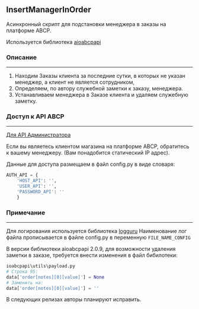## InsertManagerInOrder
Асинхронный скрипт для подстановки менеджера в заказы на платформе ABCP.

Используется библиотека [aioabcpapi](https://pypi.org/project/aioabcpapi/)

### Описание

------------
1. Находим Заказы клиента за последние сутки, в которых не указан менеджер, а клиент не является сотрудником, 
2. Определяем, по автору служебной заметки к заказу, менеджера. 
3. Устанавливаем менеджера в Заказе клиента и удаляем служебную заметку.

### Доступ к API ABCP

------------
[Для API Администратора](https://cp.abcp.ru/?page=allsettings&systemsettings&apiInformation)

Если вы являетесь клиентом магазина на платформе ABCP, обратитесь к вашему менеджеру. (Вам понадобится статический IP адрес).

Данные для доступа размещаем в файл config.py в виде словаря:    
```python
AUTH_API = {
    'HOST_API': '',
    'USER_API': '',
    'PASSWORD_API': ''
    }
```
### Примечание 

------------
Для логирования используется библиотека [logguru](https://loguru.readthedocs.io/en/stable/overview.html)
Наименование лог файла прописывается в файле config.py в переменную `FILE_NAME_CONFIG`

В версии библиотеки aioabcpapi 2.0.9, для возможности удаления заметки в заказе, требуется внести изменения в файл бибилотеки:
```python
ioabcpapi\utils\payload.py
# Строка 95: 
data['order[notes][0][value]'] = None
# Заменить на:
data['order[notes][0][value]'] = ''
```
В следующих релизах авторы планируют исправить.